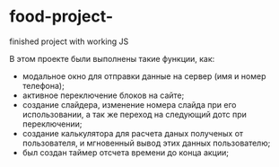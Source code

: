 # food-project-
finished project with working JS

В этом проекте были выполнены такие функции, как: 
 - модальное окно для отправки данные на сервер (имя и номер телефона);
 - активное переключение блоков на сайте;
 - создание слайдера, изменение номера слайда при его использовании, а так же переход на следующий дотс при переключении;
 - создание калькулятора для расчета даных полученых от пользователя, и мгновенный вывод этих данных пользователю;
 - был создан таймер отсчета времени до конца акции;


